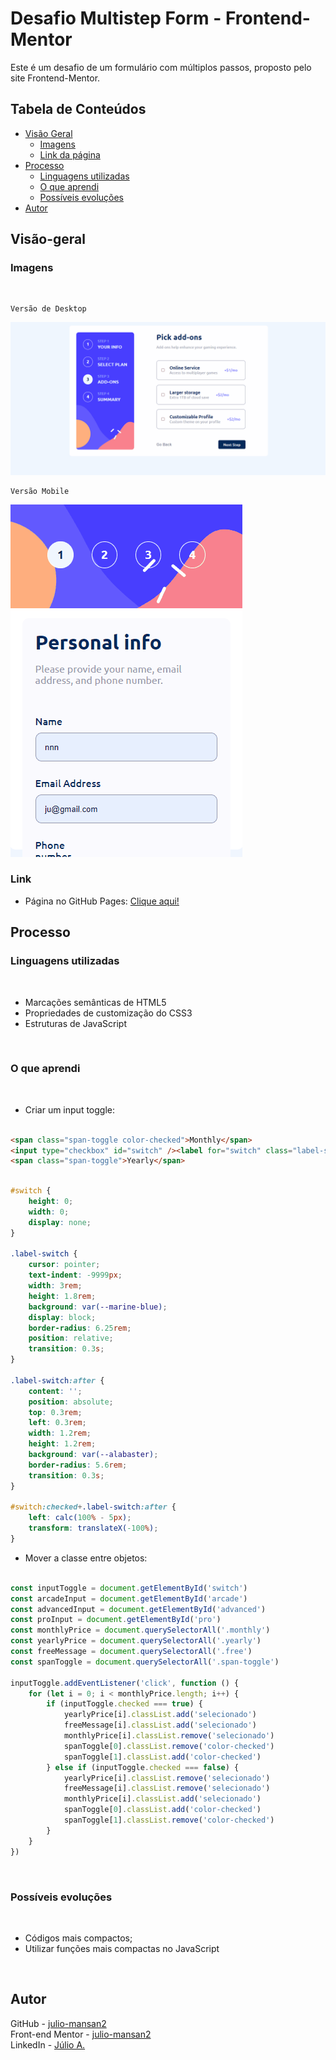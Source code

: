 # Desafio Multistep Form - Frontend-Mentor

Este é um desafio de um formulário com múltiplos passos, proposto pelo site Frontend-Mentor.

## Tabela de Conteúdos

- [Visão Geral](#visão-geral)
    - [Imagens](#imagens)
    - [Link da página](#link)
- [Processo](#processo)
    - [Linguagens utilizadas](#linguagens-utilizadas)
    - [O que aprendi](#o-que-aprendi)
    - [Possíveis evoluções](#possíveis-evoluções)
- [Autor](#autor)

## Visão-geral

### Imagens

<br>

````
Versão de Desktop
````

   <img src="./src/design/desktop-design.gif" alt="desktop-design">

<br>

````
Versão Mobile

````

 <img src="./src/design/mobile-design.gif" alt="mobile-design">

### Link

- Página no GitHub Pages: <a href="https://julio-mansan2.github.io/multistep-form/">Clique aqui!</a>

## Processo

### Linguagens utilizadas

<br>

- Marcações semânticas de HTML5
- Propriedades de customização do CSS3
- Estruturas de JavaScript

<br>

### O que aprendi

<br>

- Criar um input toggle:

````html

<span class="span-toggle color-checked">Monthly</span>
<input type="checkbox" id="switch" /><label for="switch" class="label-switch">Toggle</label>
<span class="span-toggle">Yearly</span>

````
````css

#switch {
    height: 0;
    width: 0;
    display: none;
}

.label-switch {
    cursor: pointer;
    text-indent: -9999px;
    width: 3rem;
    height: 1.8rem;
    background: var(--marine-blue);
    display: block;
    border-radius: 6.25rem;
    position: relative;
    transition: 0.3s;
}

.label-switch:after {
    content: '';
    position: absolute;
    top: 0.3rem;
    left: 0.3rem;
    width: 1.2rem;
    height: 1.2rem;
    background: var(--alabaster);
    border-radius: 5.6rem;
    transition: 0.3s;
}

#switch:checked+.label-switch:after {
    left: calc(100% - 5px);
    transform: translateX(-100%);
}

````

- Mover a classe entre objetos:

````javascript

const inputToggle = document.getElementById('switch')
const arcadeInput = document.getElementById('arcade')
const advancedInput = document.getElementById('advanced')
const proInput = document.getElementById('pro')
const monthlyPrice = document.querySelectorAll('.monthly')
const yearlyPrice = document.querySelectorAll('.yearly')
const freeMessage = document.querySelectorAll('.free')
const spanToggle = document.querySelectorAll('.span-toggle')

inputToggle.addEventListener('click', function () {
    for (let i = 0; i < monthlyPrice.length; i++) {
        if (inputToggle.checked === true) {
            yearlyPrice[i].classList.add('selecionado')
            freeMessage[i].classList.add('selecionado')
            monthlyPrice[i].classList.remove('selecionado')
            spanToggle[0].classList.remove('color-checked')            
            spanToggle[1].classList.add('color-checked')
        } else if (inputToggle.checked === false) {
            yearlyPrice[i].classList.remove('selecionado')
            freeMessage[i].classList.remove('selecionado')
            monthlyPrice[i].classList.add('selecionado')
            spanToggle[0].classList.add('color-checked')            
            spanToggle[1].classList.remove('color-checked')
        }
    }
})

````
<br>

### Possíveis evoluções

<br>

- Códigos mais compactos;
- Utilizar funções mais compactas no JavaScript

<br>

## Autor

GitHub - <a href="https://github.com/julio-mansan2">julio-mansan2</a> <br>
Front-end Mentor - <a href="https://www.frontendmentor.io/profile/julio-mansan2">julio-mansan2</a> <br>
LinkedIn - <a href="https://www.linkedin.com/in/j%C3%BAlio-a-mansan-3415a7249/">Júlio A.</a> <br>
